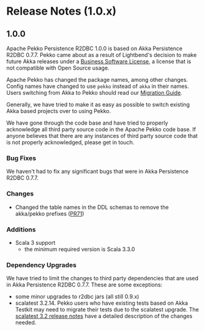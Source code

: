# Release Notes (1.0.x)

## 1.0.0

Apache Pekko Persistence R2DBC 1.0.0 is based on Akka Persistence R2DBC 0.7.7. Pekko came about as a result of Lightbend's
decision to make future Akka releases under a [Business Software License](https://www.lightbend.com/blog/why-we-are-changing-the-license-for-akka),
a license that is not compatible with Open Source usage.

Apache Pekko has changed the package names, among other changes. Config names have changed to use `pekko` instead
of `akka` in their names. Users switching from Akka to Pekko should read our [Migration Guide](https://pekko.apache.org/docs/pekko/1.0/project/migration-guides.html).

Generally, we have tried to make it as easy as possible to switch existing Akka based projects over to using Pekko.

We have gone through the code base and have tried to properly acknowledge all third party source code in the
Apache Pekko code base. If anyone believes that there are any instances of third party source code that is not
properly acknowledged, please get in touch.

### Bug Fixes

We haven't had to fix any significant bugs that were in Akka Persistence R2DBC 0.7.7.

### Changes

* Changed the table names in the DDL schemas to remove the akka/pekko prefixes ([PR71](https://github.com/apache/pekko-persistence-r2dbc/pull/71))

### Additions

* Scala 3 support
    * the minimum required version is Scala 3.3.0

### Dependency Upgrades
We have tried to limit the changes to third party dependencies that are used in Akka Persistence R2DBC 0.7.7. These are some exceptions:

* some minor upgrades to r2dbc jars (all still 0.9.x)
* scalatest 3.2.14. Pekko users who have existing tests based on Akka Testkit may need to migrate their tests due to the scalatest upgrade. The [scalatest 3.2 release notes](https://www.scalatest.org/release_notes/3.2.0) have a detailed description of the changes needed.
